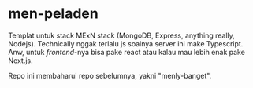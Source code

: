 # men-peladen

Templat untuk stack MExN stack (MongoDB, Express, anything really, Nodejs). Technically nggak terlalu js soalnya server ini make Typescript. Anw, untuk _frontend_-nya bisa pake react atau kalau mau lebih enak pake Next.js.

Repo ini membaharui repo sebelumnya, yakni "menly-banget".

